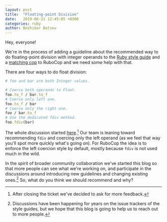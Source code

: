 ```yaml
---
layout: post
title:  "Floating-point Division"
date:   2019-06-21 12:45:05 +0300
categories: ruby
author: Bozhidar Batsov
---
```


Hey, everyone!

We're in the process of adding a guideline about the recommended way to do floating-point division with integer operands to
the [Ruby style guide](https://rubystyle.guide) and a [matching cop](https://github.com/rubocop-hq/rubocop/pull/7153)
to RuboCop and we need some help with that.

There are four ways to do float division:

``` ruby
# foo and bar are both Integer values.

# Coerce both operands to Float.
foo.to_f / bar.to_f
# Coerce only left one.
foo.to_f / bar
# Coerce only the right one.
foo / bar.to_f
# Use the dedicated fdiv method.
foo.fdiv(bar)
```

The whole discussion started [here](https://github.com/rubocop-hq/ruby-style-guide/issues/628).[^1]
Our team is leaning toward recommending `fdiv` and coercing only the left operand (as we feel that way you'll spot more quickly what's going on).
For RuboCop the idea is to enforce the left coercion style by default, mostly because `fdiv` is not used much in the wild.

In the spirit of broader community collaboration we've started this blog so that more people can see what we're working on, and participate in the discussions
around introducing new guidelines and changing existing ones.[^2]
So, what do you think we should recommend and why?

[^1]: After closing the ticket we've decided to ask for more feedback.
[^2]: Discussions have been happening for years on the issue trackers of the style guides, but we hope that this blog is going to help us to reach out to more people.

